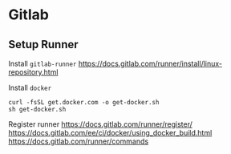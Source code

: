 # Gitlab

## Setup Runner

Install `gitlab-runner` https://docs.gitlab.com/runner/install/linux-repository.html

Install `docker`
```
curl -fsSL get.docker.com -o get-docker.sh
sh get-docker.sh
```

Register runner
https://docs.gitlab.com/runner/register/
https://docs.gitlab.com/ee/ci/docker/using_docker_build.html
https://docs.gitlab.com/runner/commands
